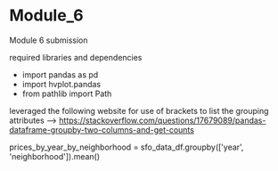 # Module_6
Module 6 submission

required libraries and dependencies

* import pandas as pd
* import hvplot.pandas
* from pathlib import Path


leveraged the following website for use of brackets to list the grouping attributes --> https://stackoverflow.com/questions/17679089/pandas-dataframe-groupby-two-columns-and-get-counts


prices_by_year_by_neighborhood = sfo_data_df.groupby(['year', 'neighborhood']).mean()
